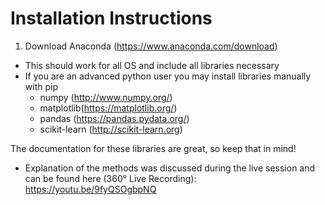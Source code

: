 # Installation Instructions

1. Download Anaconda (https://www.anaconda.com/download)
* This should work for all OS and include all libraries necessary
* If you are an advanced python user you may install libraries manually with pip
  *  numpy (http://www.numpy.org/)
  *  matplotlib(https://matplotlib.org/)
  *  pandas (https://pandas.pydata.org/)
  *  scikit-learn (http://scikit-learn.org)

The documentation for these libraries are great, so keep that in mind!

* Explanation of the methods was discussed during the live session and can be found here (360° Live Recording): https://youtu.be/9fyQSOgbpNQ